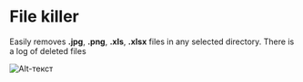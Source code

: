 # File killer

Easily removes **.jpg**, **.png**, **.xls**, **.xlsx** files in any selected directory.
There is a log of deleted files

![Alt-текст](https://sun9-49.userapi.com/impg/TkVZ4lRwxR08yOy5bTOqvy6ESxHrb4Nj2g4isw/GzSlLJPaUIg.jpg?size=636x368&quality=96&sign=80fc043d4f9d553164cc3db04c07632c&type=album "File killer")

